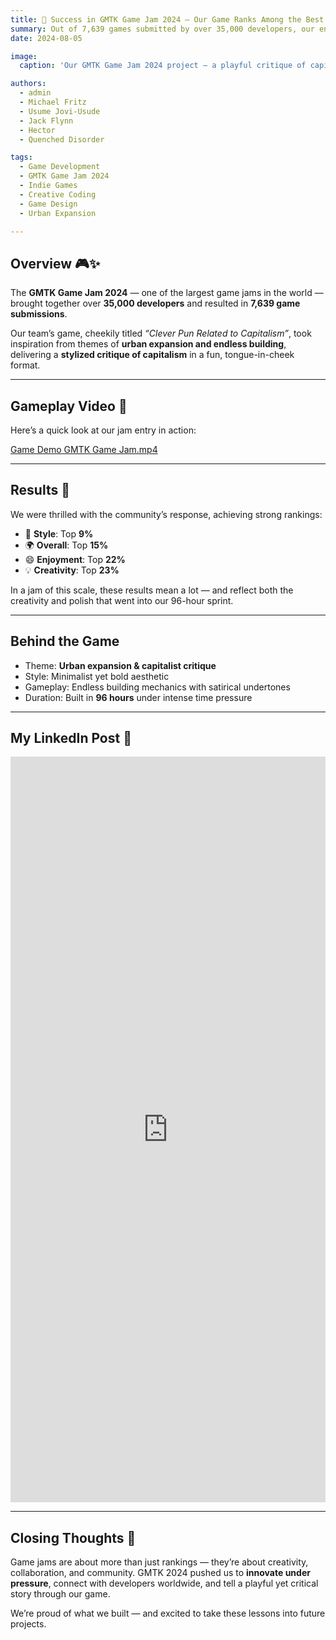 ```yaml
---
title: 🏅 Success in GMTK Game Jam 2024 — Our Game Ranks Among the Best!
summary: Out of 7,639 games submitted by over 35,000 developers, our entry secured Top 9% in Style and Top 15% Overall at GMTK Game Jam 2024.
date: 2024-08-05

image:
  caption: 'Our GMTK Game Jam 2024 project — a playful critique of capitalism through urban expansion gameplay'

authors:
  - admin
  - Michael Fritz
  - Usume Jovi-Usude
  - Jack Flynn
  - Hector
  - Quenched Disorder

tags:
  - Game Development
  - GMTK Game Jam 2024
  - Indie Games
  - Creative Coding
  - Game Design
  - Urban Expansion

---
```

## Overview 🎮✨

The **GMTK Game Jam 2024** — one of the largest game jams in the world — brought together over **35,000 developers** and resulted in **7,639 game submissions**.

Our team’s game, cheekily titled *“Clever Pun Related to Capitalism”*, took inspiration from themes of **urban expansion and endless building**, delivering a **stylized critique of capitalism** in a fun, tongue-in-cheek format.


---
## Gameplay Video 🎥

Here’s a quick look at our jam entry in action:

[Game Demo GMTK Game Jam.mp4](..%2F..%2F..%2F..%2F..%2FGame%20Development%2FGame%20Jams%2FGMTK%20Game%20Jam%202024%2FGame%20Demo%20GMTK%20Game%20Jam.mp4)

---
## Results 🚀

We were thrilled with the community’s response, achieving strong rankings:

- 🎨 **Style**: Top **9%**
- 🌍 **Overall**: Top **15%**
- 😄 **Enjoyment**: Top **22%**
- 💡 **Creativity**: Top **23%**

In a jam of this scale, these results mean a lot — and reflect both the creativity and polish that went into our 96-hour sprint.

---

## Behind the Game

- Theme: **Urban expansion & capitalist critique**
- Style: Minimalist yet bold aesthetic
- Gameplay: Endless building mechanics with satirical undertones
- Duration: Built in **96 hours** under intense time pressure

---

## My LinkedIn Post 📌

<iframe src="https://www.linkedin.com/embed/feed/update/urn:li:share:7235289437377593344" height="1193" width="504" frameborder="0" allowfullscreen="" title="Embedded post"></iframe>

---

## Closing Thoughts 🌟

Game jams are about more than just rankings — they’re about creativity, collaboration, and community. GMTK 2024 pushed us to **innovate under pressure**, connect with developers worldwide, and tell a playful yet critical story through our game.

We’re proud of what we built — and excited to take these lessons into future projects.  
